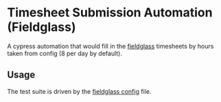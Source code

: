 # Timesheet Submission Automation (Fieldglass)

A cypress automation that would fill in the [fieldglass](https://www.fieldglass.net) timesheets by hours taken from config (8 per day by default).

## Usage

The test suite is driven by the [fieldglass config](./cypress/fixtures/fieldglass_config.json) file.
